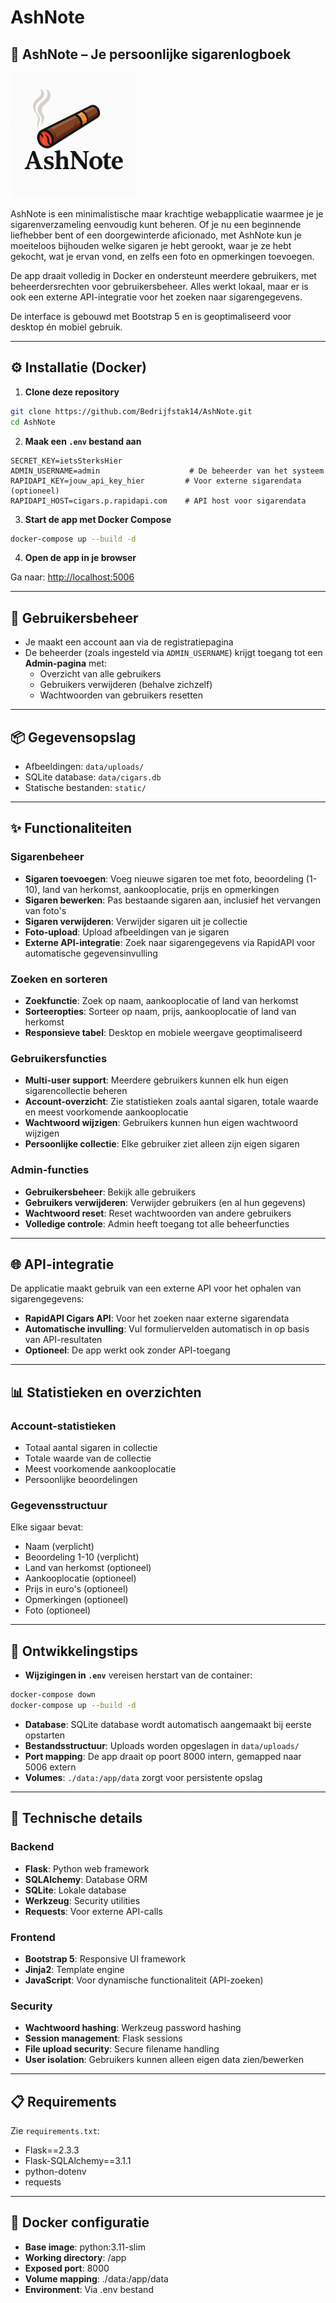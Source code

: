 # AshNote



## 📝 AshNote – Je persoonlijke sigarenlogboek

<img src="static/ashnote-logo.png" alt="AshNote logo" width="200" height="auto">

AshNote is een minimalistische maar krachtige webapplicatie waarmee je je sigarenverzameling eenvoudig kunt beheren. Of je nu een beginnende liefhebber bent of een doorgewinterde aficionado, met AshNote kun je moeiteloos bijhouden welke sigaren je hebt gerookt, waar je ze hebt gekocht, wat je ervan vond, en zelfs een foto en opmerkingen toevoegen.

De app draait volledig in Docker en ondersteunt meerdere gebruikers, met beheerdersrechten voor gebruikersbeheer. Alles werkt lokaal, maar er is ook een externe API-integratie voor het zoeken naar sigarengegevens.

De interface is gebouwd met Bootstrap 5 en is geoptimaliseerd voor desktop én mobiel gebruik.

---

## ⚙️ Installatie (Docker)

1. **Clone deze repository**

```bash
git clone https://github.com/Bedrijfstak14/AshNote.git
cd AshNote
```

2. **Maak een `.env` bestand aan**

```env
SECRET_KEY=ietsSterksHier
ADMIN_USERNAME=admin                    # De beheerder van het systeem
RAPIDAPI_KEY=jouw_api_key_hier         # Voor externe sigarendata (optioneel)
RAPIDAPI_HOST=cigars.p.rapidapi.com    # API host voor sigarendata
```

3. **Start de app met Docker Compose**

```bash
docker-compose up --build -d
```

4. **Open de app in je browser**

Ga naar: [http://localhost:5006](http://localhost:5006)

---

## 🔐 Gebruikersbeheer

* Je maakt een account aan via de registratiepagina
* De beheerder (zoals ingesteld via `ADMIN_USERNAME`) krijgt toegang tot een **Admin-pagina** met:
  * Overzicht van alle gebruikers
  * Gebruikers verwijderen (behalve zichzelf)
  * Wachtwoorden van gebruikers resetten

---

## 📦 Gegevensopslag

* Afbeeldingen: `data/uploads/`
* SQLite database: `data/cigars.db`
* Statische bestanden: `static/`

---

## ✨ Functionaliteiten

### Sigarenbeheer
* **Sigaren toevoegen**: Voeg nieuwe sigaren toe met foto, beoordeling (1-10), land van herkomst, aankooplocatie, prijs en opmerkingen
* **Sigaren bewerken**: Pas bestaande sigaren aan, inclusief het vervangen van foto's
* **Sigaren verwijderen**: Verwijder sigaren uit je collectie
* **Foto-upload**: Upload afbeeldingen van je sigaren
* **Externe API-integratie**: Zoek naar sigarengegevens via RapidAPI voor automatische gegevensinvulling

### Zoeken en sorteren
* **Zoekfunctie**: Zoek op naam, aankooplocatie of land van herkomst
* **Sorteeropties**: Sorteer op naam, prijs, aankooplocatie of land van herkomst
* **Responsieve tabel**: Desktop en mobiele weergave geoptimaliseerd

### Gebruikersfuncties
* **Multi-user support**: Meerdere gebruikers kunnen elk hun eigen sigarencollectie beheren
* **Account-overzicht**: Zie statistieken zoals aantal sigaren, totale waarde en meest voorkomende aankooplocatie
* **Wachtwoord wijzigen**: Gebruikers kunnen hun eigen wachtwoord wijzigen
* **Persoonlijke collectie**: Elke gebruiker ziet alleen zijn eigen sigaren

### Admin-functies
* **Gebruikersbeheer**: Bekijk alle gebruikers
* **Gebruikers verwijderen**: Verwijder gebruikers (en al hun gegevens)
* **Wachtwoord reset**: Reset wachtwoorden van andere gebruikers
* **Volledige controle**: Admin heeft toegang tot alle beheerfuncties

---

## 🌐 API-integratie

De applicatie maakt gebruik van een externe API voor het ophalen van sigarengegevens:
* **RapidAPI Cigars API**: Voor het zoeken naar externe sigarendata
* **Automatische invulling**: Vul formuliervelden automatisch in op basis van API-resultaten
* **Optioneel**: De app werkt ook zonder API-toegang

---

## 📊 Statistieken en overzichten

### Account-statistieken
* Totaal aantal sigaren in collectie
* Totale waarde van de collectie
* Meest voorkomende aankooplocatie
* Persoonlijke beoordelingen

### Gegevensstructuur
Elke sigaar bevat:
* Naam (verplicht)
* Beoordeling 1-10 (verplicht)
* Land van herkomst (optioneel)
* Aankooplocatie (optioneel)
* Prijs in euro's (optioneel)
* Opmerkingen (optioneel)
* Foto (optioneel)

---

## 🧪 Ontwikkelingstips

* **Wijzigingen in `.env`** vereisen herstart van de container:

```bash
docker-compose down
docker-compose up --build -d
```

* **Database**: SQLite database wordt automatisch aangemaakt bij eerste opstarten
* **Bestandsstructuur**: Uploads worden opgeslagen in `data/uploads/`
* **Port mapping**: De app draait op poort 8000 intern, gemapped naar 5006 extern
* **Volumes**: `./data:/app/data` zorgt voor persistente opslag

---

## 🔧 Technische details

### Backend
* **Flask**: Python web framework
* **SQLAlchemy**: Database ORM
* **SQLite**: Lokale database
* **Werkzeug**: Security utilities
* **Requests**: Voor externe API-calls

### Frontend
* **Bootstrap 5**: Responsive UI framework
* **Jinja2**: Template engine
* **JavaScript**: Voor dynamische functionaliteit (API-zoeken)

### Security
* **Wachtwoord hashing**: Werkzeug password hashing
* **Session management**: Flask sessions
* **File upload security**: Secure filename handling
* **User isolation**: Gebruikers kunnen alleen eigen data zien/bewerken

---

## 📋 Requirements

Zie `requirements.txt`:
* Flask==2.3.3
* Flask-SQLAlchemy==3.1.1
* python-dotenv
* requests

---

## 🐳 Docker configuratie

* **Base image**: python:3.11-slim
* **Working directory**: /app
* **Exposed port**: 8000
* **Volume mapping**: ./data:/app/data
* **Environment**: Via .env bestand
